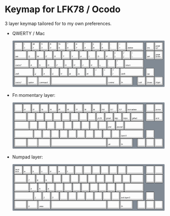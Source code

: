 # Keymap for LFK78 / Ocodo

3 layer keymap tailored for to my own preferences.

- QWERTY / Mac

    ![layer1](layer1.png)

- Fn momentary layer:

    ![layer2](layer2.png)

- Numpad layer:

    ![layer3](layer3.png)
